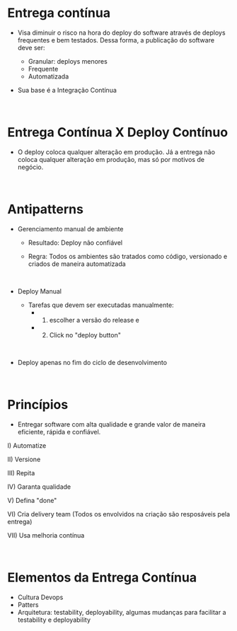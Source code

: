 # Entrega contínua

- Visa diminuir o risco na hora do deploy do software através de deploys frequentes e bem testados. Dessa forma, a publicação do software deve ser:
  - Granular: deploys menores
  - Frequente
  - Automatizada

- Sua base é a Integração Contínua

<br>

# Entrega Contínua X Deploy Contínuo

- O deploy coloca qualquer alteração em produção. Já a entrega não coloca qualquer alteração em produção, mas só por motivos de negócio.

<br>

# Antipatterns

- Gerenciamento manual de ambiente

  - Resultado: Deploy não confiável

  - Regra: Todos os ambientes são tratados como código, versionado e criados de maneira automatizada

<br>

- Deploy Manual

  - Tarefas que devem ser executadas manualmente: 
    - 1) escolher a versão do release e 
    - 2) Click no "deploy button"

<br>

- Deploy apenas no fim do ciclo de desenvolvimento

<br>

# Princípios

- Entregar software com alta qualidade e grande valor de maneira eficiente, rápida e confiável.

I) Automatize

II) Versione

III) Repita

IV) Garanta qualidade

V) Defina "done"

VI) Cria delivery team (Todos os envolvidos na criação são resposáveis pela entrega)

VII) Usa melhoria contínua

<br>

# Elementos da Entrega Contínua

- Cultura Devops
- Patters
- Arquitetura: testability, deployability, algumas mudanças para facilitar a testability e deployability
